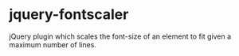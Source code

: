 # jquery-fontscaler
jQuery plugin which scales the font-size of an element to fit given a maximum number of lines.

